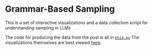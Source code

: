 # Grammar-Based Sampling

This is a set of interactive visualizations and a data collection script for understanding sampling in LLMs

The code for producing the data from the post is all in [`phi4.py`](phi4.py)
The visualizations themselves are best viewed [here](http://michaelgiba.com/grammar-based/index.html).